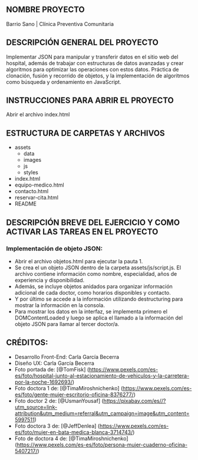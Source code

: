 ## NOMBRE PROYECTO 
Barrio Sano | Clínica Preventiva Comunitaria

## DESCRIPCIÓN GENERAL DEL PROYECTO
Implementar JSON para manipular y transferir datos en el sitio web del hospital, además de trabajar con estructuras de datos avanzadas y crear algoritmos para optimizar las operaciones con estos datos. Práctica de clonación, fusión y recorrido de objetos, y la implementación de algoritmos como búsqueda y ordenamiento en JavaScript.


## INSTRUCCIONES PARA ABRIR EL PROYECTO
Abrir el archivo index.html

## ESTRUCTURA DE CARPETAS Y ARCHIVOS
- assets
    - data
    - images
    - js
    - styles
- index.html
- equipo-medico.html
- contacto.html
- reservar-cita.html
- README

## DESCRIPCIÓN BREVE DEL EJERCICIO Y COMO ACTIVAR LAS TAREAS EN EL PROYECTO

### Implementación de objeto JSON: 

- Abrir el archivo objetos.html para ejecutar la pauta 1.
- Se crea el un objeto JSON dentro de la carpeta assets/js/script.js. El archivo contiene información como nombre, especialidad, años de experiencia y disponibilidad. 
- Además, se incluye objetos anidados para organizar información adicional de cada doctor, como horarios disponibles y contacto. 
- Y por último se accede a la información utilizando destructuring para mostrar la información en la consola.
- Para mostrar los datos en la interfaz, se implementa primero el DOMContentLoaded y luego se aplica el llamado a la información del objeto JSON para llamar al tercer doctor/a.


## CRÉDITOS:

- Desarrollo Front-End: Carla García Becerra
- Diseño UX: Carla García Becerra
- Foto portada de: [@TomFisk] (https://www.pexels.com/es-es/foto/hospital-junto-al-estacionamiento-de-vehiculos-y-la-carretera-por-la-noche-1692693/)
- Foto doctora 1 de: [@TimaMiroshnichenko] (https://www.pexels.com/es-es/foto/gente-mujer-escritorio-oficina-8376277/)
- Foto doctor 2 de: [@UsmanYousaf] (https://pixabay.com/es//?utm_source=link-attribution&utm_medium=referral&utm_campaign=image&utm_content=5997511)
- Foto doctora 3 de: [@JeffDenlea] (https://www.pexels.com/es-es/foto/mujer-en-bata-medica-blanca-3714743/)
- Foto de doctora 4 de: [@TimaMiroshnichenko] (https://www.pexels.com/es-es/foto/persona-mujer-cuaderno-oficina-5407217/)
